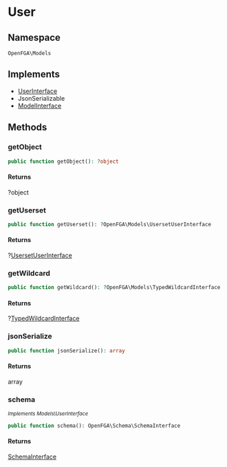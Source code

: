 # User


## Namespace
`OpenFGA\Models`

## Implements
* [UserInterface](Models/UserInterface.md)
* JsonSerializable
* [ModelInterface](Models/ModelInterface.md)



## Methods
### getObject


```php
public function getObject(): ?object
```



#### Returns
?object

### getUserset


```php
public function getUserset(): ?OpenFGA\Models\UsersetUserInterface
```



#### Returns
?[UsersetUserInterface](Models/UsersetUserInterface.md)

### getWildcard


```php
public function getWildcard(): ?OpenFGA\Models\TypedWildcardInterface
```



#### Returns
?[TypedWildcardInterface](Models/TypedWildcardInterface.md)

### jsonSerialize


```php
public function jsonSerialize(): array
```



#### Returns
array

### schema

*<small>Implements Models\UserInterface</small>*  

```php
public function schema(): OpenFGA\Schema\SchemaInterface
```



#### Returns
[SchemaInterface](Schema/SchemaInterface.md)

